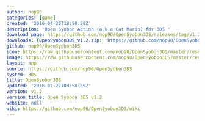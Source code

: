 ```yaml
---
author: nop90
categories: [game]
created: '2016-04-23T18:50:28Z'
description: 'Open Syobon Action (a.k.a Cat Mario) for 3DS '
download_page: https://github.com/nop90/OpenSyobon3DS/releases/tag/v1.2
downloads: {OpenSyobon3DS_v1.2.zip: 'https://github.com/nop90/OpenSyobon3DS/releases/download/v1.2/OpenSyobon3DS_v1.2.zip'}
github: nop90/OpenSyobon3DS
icon: https://raw.githubusercontent.com/nop90/OpenSyobon3DS/master/resources/icon.png
image: https://raw.githubusercontent.com/nop90/OpenSyobon3DS/master/resources/banner.png
layout: app
source: https://github.com/nop90/OpenSyobon3DS
system: 3DS
title: OpenSyobon3DS
updated: '2016-07-27T08:58:59Z'
version: v1.2
version_title: Open Syobon 3DS v1.2
website: null
wiki: https://github.com/nop90/OpenSyobon3DS/wiki
---
```

